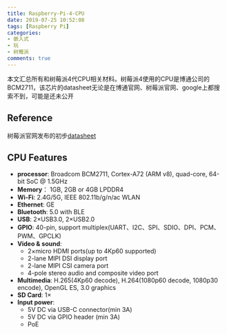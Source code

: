 ```yaml
---
title: Raspberry-Pi-4-CPU
date: 2019-07-25 10:52:08
tags: [Raspberry Pi]
categories:
- 嵌入式
- 玩
- 树莓派
comments: true
---
```


本文汇总所有和树莓派4代CPU相关材料。树莓派4使用的CPU是博通公司的BCM2711，该芯片的datasheet无论是在博通官网、树莓派官网、google上都搜索不到，可能是还未公开

## Reference
树莓派官网发布的初步[datasheet](/download/Raspberry-Pi-4-CPU/rpi_DATA_2711_1p0_preliminary.pdf)

## CPU Features
* **processor**:  Broadcom BCM2711, Cortex-A72 (ARM v8), quad-core, 64-bit SoC @ 1.5GHz
* **Memory**： 1GB, 2GB or 4GB LPDDR4
* **Wi-Fi**: 2.4G/5G, IEEE 802.11b/g/n/ac WLAN
* **Ethernet**: GE
* **Bluetooth**: 5.0 with BLE
* **USB**: 2×USB3.0, 2×USB2.0
* **GPIO**: 40-pin, support multiplex(UART、I2C、SPI、SDIO、DPI、PCM、PWM、GPCLK)
* **Video & sound**:
    * 2×micro HDMI ports(up to 4Kp60 supported)
    * 2-lane MIPI DSI display port
    * 2-lane MIPI CSI camera port
    * 4-pole stereo audio and composite video port
* **Multimedia**: H.265(4Kp60 decode), H.264(1080p60 decode, 1080p30 encode), OpenGL ES, 3.0 graphics
* **SD Card**: 1×
* **Input power**:
    * 5V DC via USB-C connector(min 3A)
    * 5V DC via GPIO header (min 3A)
    * PoE
